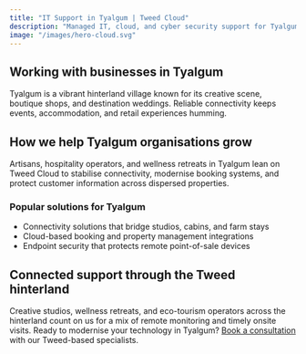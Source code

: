 ```yaml
---
title: "IT Support in Tyalgum | Tweed Cloud"
description: "Managed IT, cloud, and cyber security support for Tyalgum businesses through the Tweed hinterland."
image: "/images/hero-cloud.svg"
---
```


## Working with businesses in Tyalgum
Tyalgum is a vibrant hinterland village known for its creative scene, boutique shops, and destination weddings. Reliable connectivity keeps events, accommodation, and retail experiences humming.

## How we help Tyalgum organisations grow
Artisans, hospitality operators, and wellness retreats in Tyalgum lean on Tweed Cloud to stabilise connectivity, modernise booking systems, and protect customer information across dispersed properties.

### Popular solutions for Tyalgum
- Connectivity solutions that bridge studios, cabins, and farm stays
- Cloud-based booking and property management integrations
- Endpoint security that protects remote point-of-sale devices

## Connected support through the Tweed hinterland
Creative studios, wellness retreats, and eco-tourism operators across the hinterland count on us for a mix of remote monitoring and timely onsite visits. Ready to modernise your technology in Tyalgum? [Book a consultation](/consultation/) with our Tweed-based specialists.
